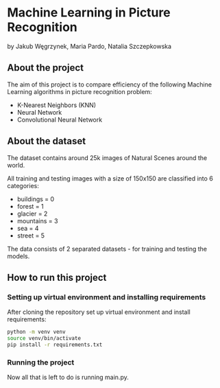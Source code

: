 # Machine Learning in Picture Recognition

by Jakub Węgrzynek, Maria Pardo, Natalia Szczepkowska

## About the project

The aim of this project is to compare efficiency of the following Machine Learning algorithms in picture recognition problem:

- K-Nearest Neighbors (KNN)
- Neural Network
- Convolutional Neural Network

## About the dataset

The dataset contains around 25k images of Natural Scenes around the world.

All training and testing images with a size of 150x150 are classified into 6 categories:

- buildings = 0
- forest = 1
- glacier = 2
- mountains = 3
- sea = 4
- street = 5

The data consists of 2 separated datasets - for training and testing the models.

## How to run this project

### Setting up virtual environment and installing requirements

After cloning the repository set up virtual environment and install requirements:

```bash
python -m venv venv 
source venv/bin/activate
pip install -r requirements.txt
```

### Running the project
Now all that is left to do is running main.py.